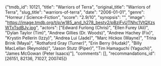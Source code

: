 {"tmdb_id": 10121, "title": "Warriors of Terra", "original_title": "Warriors of Terra", "slug_title": "warriors-of-terra", "date": "2006-01-01", "genre": "Horreur / Science-Fiction", "score": "2.9/10", "synopsis": "", "image": "https://image.tmdb.org/t/p/w185_and_h278_bestv2/pBziFvUTNhc1VtQXzsWTxTsdBJy.jpg", "actors": ["Edward Furlong (Chris)", "Ellen Furey (Ali)", "Dylan Taylor (Tim)", "Andrew Gillies (Dr. Woods)", "Andrew Hachey (Fix)", "Krystin Pellerin (Izzy)", "Andrea Lui (Jade)", "Marc Hickox (Wayne)", "Trina Brink (Maya)", "Rothaford Gray (Turner)", "Erin Berry (Hudak)", "Billy MacLellan (Reynolds)", "Jason Stutz (Piper)", "Tim Hamaguchi (Yaguchi)", "James McGowan (Peter Isaacs)"], "comments": [], "recommandations_id": [26151, 82136, 71027, 200745]}